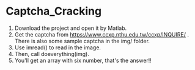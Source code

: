 # Captcha_Cracking
1. Download the project and open it by Matlab.
2. Get the captcha from https://www.ccxp.nthu.edu.tw/ccxp/INQUIRE/ . There is also some sample captcha in the img/ folder.
3. Use imread() to read in the image.
4. Then, call doeverything(img).
5. You'll get an array with six number, that's the answer!!
